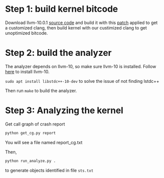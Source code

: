 # Step 1: build kernel bitcode

Download llvm-10.0.1 [source code](https://github.com/llvm/llvm-project/releases/download/llvmorg-10.0.1/llvm-project-10.0.1.tar.xz) and build it with this [patch](https://github.com/Markakd/LLVM-O0-BitcodeWriter/blob/master/WriteBitcode.patch) applied to get a customized clang, then build kernel with our custimized clang to get unoptimized bitcode.

# Step 2: build the analyzer
The analyzer depends on llvm-10, so make sure llvm-10 is installed. Follow [here](https://apt.llvm.org/) to install llvm-10.

`sudo apt install libstdc++-10-dev` to solve the issue of not finding lstdc++

Then run `make` to build the analyzer.

# Step 3: Analyzing the kernel

Get call graph of crash report
```bash
python get_cg.py report
```
You will see a file named report_cg.txt 

Then,
```bash
python run_analyze.py .
```
to generate objects identified in file `sts.txt`
